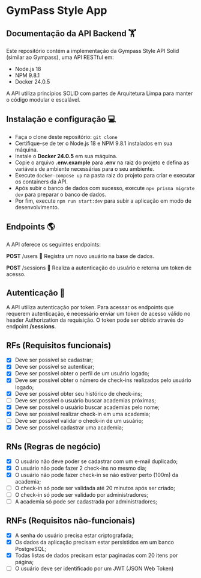 
# GymPass Style App

## Documentação da API Backend :weight_lifting:
Este repositório contém a implementação da Gympass Style API Solid (similar ao Gympass), uma API RESTful em:
- Node.js 18
- NPM 9.8.1
- Docker 24.0.5

A API utiliza princípios SOLID com partes de Arquitetura Limpa para manter o código modular e escalável.

## Instalação e configuração :computer:
- Faça o clone deste repositório: `git clone`
- Certifique-se de ter o Node.js 18 e NPM 9.8.1 instalados em sua máquina.
- Instale o **Docker 24.0.5** em sua máquina.
- Copie o arquivo **.env.example** para **.env** na raiz do projeto e defina as variáveis de ambiente necessárias para o seu ambiente.
- Execute `docker-compose up` na pasta raiz do projeto para criar e executar os containers da API.
- Após subir o banco de dados com sucesso, execute `npx prisma migrate dev` para preparar o banco de dados.
- Por fim, execute `npm run start:dev` para subir a aplicação em modo de desenvolvimento.

## Endpoints :earth_americas:
A API oferece os seguintes endpoints:

<!-- **GET** /check-ins/history :clipboard:
Retorna o histórico de check-ins do usuário autenticado.

**GET** /check-ins/metrics :chart_with_upwards_trend:
Retorna as métricas de check-ins do usuário autenticado.

**POST** /gyms/**:gymId**/check-ins :heavy_check_mark:
Registra um check-in do usuário autenticado na academia identificada por gymId.

**PATCH** /check-ins/**:checkInId**/validate :white_check_mark:
Valida o check-in identificado por checkInId.

**GET** /gyms/search :mag:
Busca academias por nome ou endereço.

**GET** /gyms/nearby :round_pushpin:
Retorna as academias próximas à localização do usuário autenticado.

**POST** /gyms :weight_lifting_man:
Registra uma nova academia na base de dados. -->

**POST** /users :busts_in_silhouette:
Registra um novo usuário na base de dados.

**POST** /sessions :key:
Realiza a autenticação do usuário e retorna um token de acesso.

<!-- **PATCH** /token/refresh :arrows_counterclockwise:
Atualiza o token de acesso do usuário autenticado.

**GET** /me :bust_in_silhouette:
Retorna as informações do usuário autenticado. -->

## Autenticação :closed_lock_with_key:
A API utiliza autenticação por token. Para acessar os endpoints que requerem autenticação, é necessário enviar um token de acesso válido no header Authorization da requisição. O token pode ser obtido através do endpoint **/sessions**.

## RFs (Requisitos funcionais)

- [x] Deve ser possível se cadastrar;
- [x] Deve ser possível se autenticar;
- [x] Deve ser possível obter o perfil de um usuário logado;
- [x] Deve ser possível obter o número de check-ins realizados pelo usuário logado;
- [x] Deve ser possível obter seu histórico de check-ins;
- [ ] Deve ser possível o usuário buscar academias próximas;
- [x] Deve ser possível o usuário buscar academias pelo nome;
- [x] Deve ser possível realizar check-in em uma academia;
- [ ] Deve ser possível validar o check-in de um usuário;
- [x] Deve ser possível cadastrar uma academia;

## RNs (Regras de negócio)
- [x] O usuário não deve poder se cadastrar com um e-mail duplicado;
- [x] O usuário não pode fazer 2 check-ins no mesmo dia;
- [x] O usuário não pode fazer check-in se não estiver perto (100m) da academia;
- [ ] O check-in só pode ser validada até 20 minutos após ser criado;
- [ ] O check-in só pode ser validado por administradores;
- [ ] A academia só pode ser cadastrada por administradores;

## RNFs (Requisitos não-funcionais)
- [x] A senha do usuário precisa estar criptografada;
- [x] Os dados da aplicação precisam estar persistidos em um banco PostgreSQL;
- [x] Todas listas de dados precisam estar paginadas com 20 itens por página;
- [ ] O usuário deve ser identificado por um JWT (JSON Web Token)
